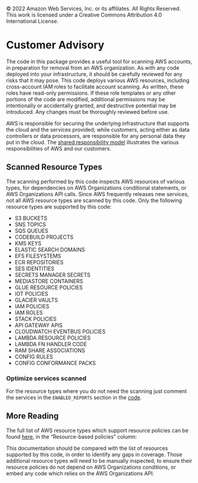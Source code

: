 © 2022 Amazon Web Services, Inc. or its affiliates. All Rights Reserved.
This work is licensed under a Creative Commons Attribution 4.0 International License.

# Customer Advisory

The code in this package provides a useful tool for scanning AWS accounts, in preparation for removal from an AWS organization. As with any code deployed into your infrastructure, it should be carefully reviewed for any risks that it may pose. This code deploys various AWS resources, including cross-account IAM roles to facilitate account scanning. As written, these roles have read-only permissions. If these role templates or any other portions of the code are modified, additional permissions may be intentionally or accidentally granted, and destructive potential may be introduced. Any changes must be thoroughly reviewed before use. 

AWS is responsible for securing the underlying infrastructure that supports the cloud and the services provided; while customers, acting either as data controllers or data processors, are responsible for any personal data they put in the cloud. The [shared responsibility model](https://aws.amazon.com/compliance/shared-responsibility-model/) illustrates the various responsibilities of AWS and our customers.

## Scanned Resource Types

The scanning performed by this code inspects AWS resources of various types, for dependencies on AWS Organizations conditional statements, or AWS Organizations API calls. Since AWS frequently releases new services, not all AWS resource types are scanned by this code. Only the following resource types are supported by this code:
- S3 BUCKETS
- SNS TOPICS
- SQS QUEUES
- CODEBUILD PROJECTS
- KMS KEYS
- ELASTIC SEARCH DOMAINS
- EFS FILESYSTEMS
- ECR REPOSITORIES
- SES IDENTITIES
- SECRETS MANAGER SECRETS
- MEDIASTORE CONTAINERS
- GLUE RESOURCE POLICIES
- IOT POLICIES
- GLACIER VAULTS
- IAM POLICIES
- IAM ROLES
- STACK POLICIES
- API GATEWAY APIS
- CLOUDWATCH EVENTBUS POLICIES
- LAMBDA RESOURCE POLICIES
- LAMBDA FN HANDLER CODE
- RAM SHARE ASSOCIATIONS
- CONFIG RULES
- CONFIG CONFORMANCE PACKS

### Optimize services scanned

For the resource types where you do not need the scanning just comment the services in the `ENABLED_REPORTS` section in the [code](src/dependencyChecker.py).

## More Reading

The full list of AWS resource types which support resource policies can be found [here](https://docs.aws.amazon.com/IAM/latest/UserGuide/reference_aws-services-that-work-with-iam.html), in the “Resource-based policies” column:


This documentation should be compared with the list of resources supported by this code, in order to identify any gaps in coverage. Those additional resource types will need to be manually inspected, to ensure their resource policies do not depend on AWS Organizations conditions, or embed any code which relies on the AWS Organizations API.